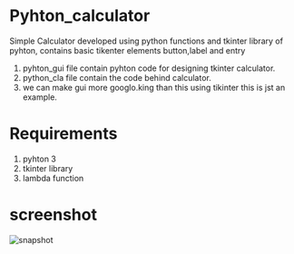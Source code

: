 # Pyhton_calculator
Simple Calculator developed using python functions and tkinter library of pyhton, contains basic tikenter elements button,label and entry

1. pyhton_gui file contain pyhton code for designing tkinter calculator.
2. python_cla file contain the code behind calculator.
3. we can make gui more googlo.king than this using tikinter this is jst an example.

# Requirements

1. pyhton 3
2. tkinter library
3. lambda function

# screenshot

![snapshot](https://user-images.githubusercontent.com/42839360/59022280-16fbf500-886b-11e9-9f01-c1f5dd0a7c5c.JPG)


